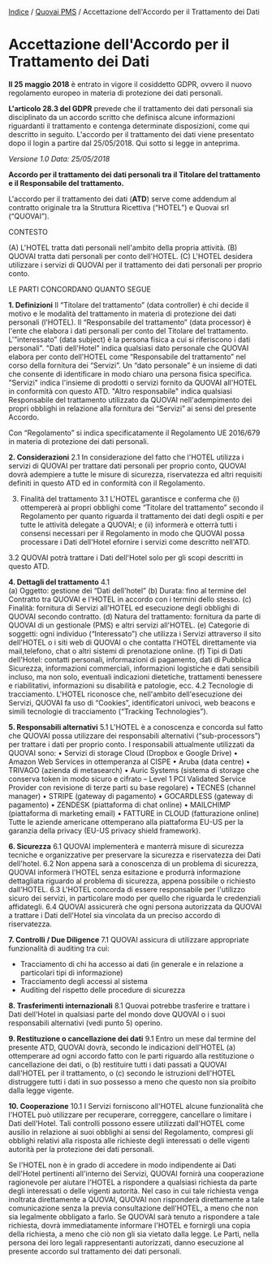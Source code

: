 
[Indice](index.html) / [Quovai PMS](quovai-pms-it.md) / Accettazione dell'Accordo per il Trattamento dei Dati

# Accettazione dell'Accordo per il Trattamento dei Dati

**Il 25 maggio 2018** è entrato in vigore il cosiddetto GDPR, ovvero il nuovo regolamento europeo in materia di protezione dei dati personali.  

**L'articolo 28.3 del GDPR** prevede che il trattamento dei dati personali sia disciplinato da un accordo scritto che definisca alcune informazioni riguardanti il trattamento e contenga determinate disposizioni, come qui descritto in seguito. L'accordo per il trattamento dei dati viene presentato dopo il login a partire dal 25/05/2018. Qui sotto si legge in anteprima.

*Versione 1.0
Data: 25/05/2018*

**Accordo per il trattamento dei dati personali tra il Titolare del trattamento e il Responsabile del trattamento.**

L'accordo per il trattamento dei dati (**ATD**) serve come addendum al contratto originale tra la Struttura Ricettiva (“HOTEL”) e Quovai srl (“QUOVAI”).

CONTESTO

(A) L'HOTEL tratta dati personali nell'ambito della propria attività.
(B) QUOVAI tratta dati personali per conto dell'HOTEL.
(C) L'HOTEL desidera utilizzare i servizi di QUOVAI per il trattamento dei dati personali per proprio conto.

LE PARTI CONCORDANO QUANTO SEGUE

**1. Definizioni**
Il “Titolare del trattamento” (data controller) è chi decide il motivo e le modalità del trattamento in materia di protezione dei dati personali (l'HOTEL).
Il “Responsabile del trattamento” (data processor) è l'ente che elabora i dati personali per conto del Titolare del trattamento.
L'”interessato” (data subject) è la persona fisica a cui si riferiscono i dati personali".
"Dati dell'Hotel" indica qualsiasi dato personale che QUOVAI elabora per conto dell'HOTEL come “Responsabile del trattamento” nel corso della fornitura dei “Servizi”.
Un “dato personale” è un insieme di dati che consente di identificare in modo chiaro una persona fisica specifica.
"Servizi" indica l'insieme di prodotti o servizi fornito da QUOVAI all'HOTEL in conformità con questo ATD.
"Altro responsabile" indica qualsiasi Responsabile del trattamento utilizzato da QUOVAI nell'adempimento dei propri obblighi in relazione alla fornitura dei “Servizi” ai sensi del presente Accordo.

Con “Regolamento” si indica specificatamente il Regolamento UE 2016/679 in materia di protezione dei dati personali.

**2. Considerazioni**
2.1 In considerazione del fatto che l'HOTEL utilizza i servizi di QUOVAI per trattare dati personali per proprio conto, QUOVAI dovrà adempiere a tutte le misure di sicurezza, riservatezza ed altri requisiti definiti in questo ATD ed in conformità con il Regolamento.

3. Finalità del trattamento
3.1 L'HOTEL garantisce e conferma che (i) ottempererà ai propri obblighi come “Titolare del trattamento” secondo il Regolamento per quanto riguarda il trattamento dei dati degli ospiti e per tutte le attività delegate a QUOVAI; e (ii) informerà e otterrà tutti i consensi necessari per il Regolamento in modo che QUOVAI possa processare i Dati dell'Hotel efornire i servizi come descritto nell'ATD.

3.2 QUOVAI potrà trattare i Dati dell'Hotel solo per gli scopi descritti in questo ATD.

**4. Dettagli del trattamento**
4.1  
(a) Oggetto: gestione dei “Dati dell'hotel”
(b) Durata: fino al termine del Contratto tra QUOVAI e l'HOTEL in accordo con i termini dello stesso.
(c) Finalità: fornitura di Servizi all'HOTEL ed esecuzione degli obblighi di QUOVAI secondo contratto.
(d) Natura del trattamento: fornitura da parte di QUOVAI di un gestionale (PMS) e altri servizi all'HOTEL.
(e) Categorie di soggetti: ogni individuo (“Interessato”) che utilizza i Servizi attraverso il sito dell'HOTEL o i siti web di QUOVAI o che contatta l'HOTEL direttamente via mail,telefono, chat o altri sistemi di prenotazione online.
(f) Tipi di Dati dell'Hotel: contatti personali, informazioni di pagamento, dati di Pubblica Sicurezza, informazioni commerciali, informazioni logistiche e dati sensibili incluso, ma non solo, eventuali indicazioni dietetiche, trattamenti benessere e riabilitativi, informazioni su disabilità e patologie, ecc.
4.2 Tecnologie di tracciamento. L'HOTEL riconosce che, nell'ambito dell'esecuzione dei Servizi, QUOVAI fa uso di “Cookies”, identificatori univoci, web beacons e simili tecnologie di tracciamento (“Tracking Technologies”).

**5. Responsabili alternativi**
5.1 L'HOTEL è a conoscenza e concorda sul fatto che QUOVAI possa utilizzare dei responsabili alternativi (“sub-processors”) per trattare i dati per proprio conto. I responsabili attualmente utilizzati da QUOVAI sono:
• Servizi di storage Cloud (Dropbox e Google Drive)
• Amazon Web Services in ottemperanza al CISPE
• Aruba (data centre)
• TRIVAGO (azienda di metasearch)
• Auric Systems (sistema di storage che conserva token in modo sicuro e cifrato – Level 1 PCI Validated Service Provider con revisione di terze parti su base regolare)
• TECNES (channel manager)
• STRIPE (gateway di pagamento)
• GOCARDLESS (gateway di pagamento)
• ZENDESK (piattaforma di chat online)
• MAILCHIMP (piattaforma di marketing email)
• FATTURE in CLOUD (fatturazione online)
Tutte le aziende americane ottemperano alla piattaforma EU-US per la garanzia della privacy (EU-US privacy shield framework).

**6. Sicurezza**
6.1 QUOVAI implementerà e manterrà misure di sicurezza tecniche e organizzative per preservare la sicurezza e riservatezza dei Dati dell'hotel.
6.2 Non appena sarà a conoscenza di un problema di sicurezza, QUOVAI informerà l'HOTEL senza esitazione e produrrà informazione dettagliata riguardo al problema di sicurezza, appena possibile o richiesto dall'HOTEL.
6.3 L'HOTEL concorda di essere responsabile per l'utilizzo sicuro dei servizi, in particolare modo per quello che riguarda le credenziali affidategli.
6.4 QUOVAI assicurerà che ogni persona autorizzata da QUOVAI a trattare i Dati dell'Hotel sia vincolata da un preciso accordo di riservatezza.

**7. Controlli / Due Diligence**
7.1 QUOVAI assicura di utilizzare appropriate funzionalità di auditing tra cui:
- Tracciamento di chi ha accesso ai dati (in generale e in relazione a particolari tipi di informazione)
- Tracciamento degli accessi al sistema
- Auditing del rispetto delle procedure di sicurezza

**8. Trasferimenti internazionali**
8.1 Quovai potrebbe trasferire e trattare i Dati dell'Hotel in qualsiasi parte del mondo dove QUOVAI o i suoi responsabili alternativi (vedi punto 5) operino.

**9. Restituzione o cancellazione dei dati**
9.1 Entro un mese dal termine del presente ATD, QUOVAI dovrà, secondo le indicazioni dell'HOTEL (a) ottemperare ad ogni accordo fatto con le parti riguardo alla restituzione o cancellazione dei dati, o (b) restituire tutti i dati passati a QUOVAI dall'HOTEL per il trattamento, o (c) secondo le istruzioni dell'HOTEL distruggere tutti i dati in suo possesso a meno che questo non sia proibito dalla legge vigente.

**10. Cooperazione**
10.1 I Servizi forniscono all'HOTEL alcune funzionalità che l'HOTEL può utilizzare per recuperare, correggere, cancellare o limitare i Dati dell'Hotel. Tali controlli possono essere utilizzati dall'HOTEL come ausilio in relazione ai suoi obblighi ai sensi del Regolamento, compresi gli obblighi relativi alla risposta alle richieste degli interessati o delle vigenti autorità per la protezione dei dati personali.

Se l'HOTEL non è in grado di accedere in modo indipendente ai Dati dell'Hotel pertinenti all'interno dei Servizi, QUOVAI fornirà una cooperazione ragionevole per aiutare l'HOTEL a rispondere a qualsiasi richiesta da parte degli interessati o delle vigenti autorità. Nel caso in cui tale richiesta venga inoltrata direttamente a QUOVAI, QUOVAI non risponderà direttamente a tale comunicazione senza la previa consultazione dell'HOTEL, a meno che non sia legalmente obbligato a farlo. Se QUOVAI sarà tenuto a rispondere a tale richiesta, dovrà immediatamente informare l'HOTEL e fornirgli una copia della richiesta, a meno che ciò non gli sia vietato dalla legge. Le Parti, nella persona dei loro legali rappresentanti autorizzati, danno esecuzione al presente accordo sul trattamento dei dati personali.
